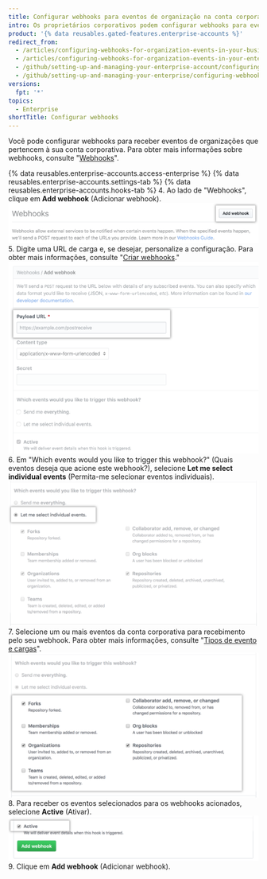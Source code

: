 ```yaml
---
title: Configurar webhooks para eventos de organização na conta corporativa
intro: Os proprietários corporativos podem configurar webhooks para eventos na organização pertencentes a uma conta corporativa.
product: '{% data reusables.gated-features.enterprise-accounts %}'
redirect_from:
  - /articles/configuring-webhooks-for-organization-events-in-your-business-account/
  - /articles/configuring-webhooks-for-organization-events-in-your-enterprise-account
  - /github/setting-up-and-managing-your-enterprise-account/configuring-webhooks-for-organization-events-in-your-enterprise-account
  - /github/setting-up-and-managing-your-enterprise/configuring-webhooks-for-organization-events-in-your-enterprise-account
versions:
  fpt: '*'
topics:
  - Enterprise
shortTitle: Configurar webhooks
---
```


Você pode configurar webhooks para receber eventos de organizações que pertencem à sua conta corporativa. Para obter mais informações sobre webhooks, consulte "[Webhooks](/webhooks/)".

{% data reusables.enterprise-accounts.access-enterprise %}
{% data reusables.enterprise-accounts.settings-tab %}
{% data reusables.enterprise-accounts.hooks-tab %}
4. Ao lado de "Webhooks", clique em **Add webhook** (Adicionar webhook). ![Botão Add webhook (Adicionar webhook) na barra lateral Webhooks](/assets/images/help/business-accounts/add-webhook-button.png)
5. Digite uma URL de carga e, se desejar, personalize a configuração. Para obter mais informações, consulte "[Criar webhooks](/webhooks/creating/#creating-webhooks)." ![Campos para URL da carga e outras opções de personalização](/assets/images/help/business-accounts/webhook-payload-url-and-customization-options.png)
6. Em "Which events would you like to trigger this webhook?" (Quais eventos deseja que acione este webhook?), selecione **Let me select individual events** (Permita-me selecionar eventos individuais). ![Seleção de eventos individuais](/assets/images/help/business-accounts/webhook-let-me-select-individual-events.png)
7. Selecione um ou mais eventos da conta corporativa para recebimento pelo seu webhook. Para obter mais informações, consulte "[Tipos de evento e cargas](/webhooks/event-payloads/)". ![Seleção de eventos individuais](/assets/images/help/business-accounts/webhook-selected-events.png)
8. Para receber os eventos selecionados para os webhooks acionados, selecione **Active** (Ativar). ![Seleção de eventos individuais](/assets/images/help/business-accounts/webhook-active.png)
9. Clique em **Add webhook** (Adicionar webhook).
